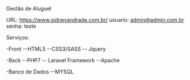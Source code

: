 Gestão de Aluguel

URL: https://www.sidneyandrade.com.br/
usuario: admin@admin.com.br
senha: teste

Serviços:

-Front --HTML5 --CSS3/SASS -- Jquery

-Back --PHP7 -- Laravel Framework --Apache

-Banco de Dados --MYSQL
